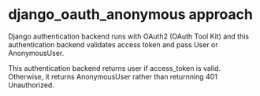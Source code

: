 # django_oauth_anonymous approach
Django authentication backend runs with OAuth2 (OAuth Tool Kit) and this authentication backend validates access token and pass User or AnonymousUser.

This authentication backend returns user if access_token is valid. Otherwise, it returns AnonymousUser rather than returnning 401 Unauthorized.
